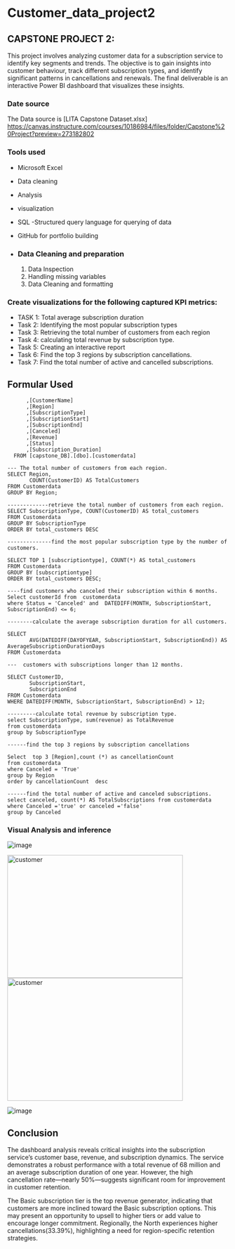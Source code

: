 # Customer_data_project2


## CAPSTONE PROJECT 2: 
This project involves analyzing customer data for a subscription service to identify key segments and trends. The objective is to gain insights into customer behaviour, track different subscription types, and identify significant patterns in cancellations and renewals. The final deliverable is an interactive Power BI dashboard that visualizes these insights.

### Date source 
The Data source is [LITA Capstone Dataset.xlsx] https://canvas.instructure.com/courses/10186984/files/folder/Capstone%20Project?preview=273182802

###  Tools used
 - Microsoft Excel
- Data cleaning
- Analysis
- visualization
- SQL -Structured query language for querying of data
- GitHub for portfolio building

- ### Data Cleaning and preparation
  1. Data Inspection
  2. Handling missing variables
  3. Data Cleaning and formatting
 

###  Create visualizations for the following captured KPI metrics:

- TASK 1: Total average subscription duration 
- Task 2: Identifying  the most popular subscription types
- Task 3: Retrieving the total number of customers from each region
- Task 4: calculating total revenue by subscription type.
- Task 5: Creating an interactive report
- Task 6: Find the top 3 regions by subscription cancellations.
- Task 7: Find the total number of active and cancelled subscriptions.


## Formular Used
``` SELECT  [CustomerID]
      ,[CustomerName]
      ,[Region]
      ,[SubscriptionType]
      ,[SubscriptionStart]
      ,[SubscriptionEnd]
      ,[Canceled]
      ,[Revenue]
      ,[Status]
      ,[Subscription_Duration]
  FROM [capstone_DB].[dbo].[customerdata]

--- The total number of customers from each region.
SELECT Region, 
       COUNT(CustomerID) AS TotalCustomers
FROM Customerdata
GROUP BY Region;

-------------retrieve the total number of customers from each region.
SELECT SubscriptionType, COUNT(CustomerID) AS total_customers
FROM Customerdata
GROUP BY SubscriptionType
ORDER BY total_customers DESC

--------------find the most popular subscription type by the number of customers.

SELECT TOP 1 [subscriptiontype], COUNT(*) AS total_customers
FROM Customerdata
GROUP BY [subscriptiontype]
ORDER BY total_customers DESC;

----find customers who canceled their subscription within 6 months.
Select customerId from  customerdata
where Status = 'Canceled' and  DATEDIFF(MONTH, SubscriptionStart, SubscriptionEnd) <= 6;  

--------calculate the average subscription duration for all customers.

SELECT 
       AVG(DATEDIFF(DAYOFYEAR, SubscriptionStart, SubscriptionEnd)) AS AverageSubscriptionDurationDays
FROM Customerdata

---  customers with subscriptions longer than 12 months.

SELECT CustomerID, 
       SubscriptionStart, 
       SubscriptionEnd
FROM Customerdata
WHERE DATEDIFF(MONTH, SubscriptionStart, SubscriptionEnd) > 12;

---------calculate total revenue by subscription type.
select SubscriptionType, sum(revenue) as TotalRevenue
from customerdata
group by SubscriptionType

------find the top 3 regions by subscription cancellations

Select  top 3 [Region],count (*) as cancellationCount
from customerdata
where Canceled = 'True'
group by Region
order by cancellationCount  desc

------find the total number of active and canceled subscriptions.
select canceled, count(*) AS TotalSubscriptions from customerdata
where Canceled ='true' or canceled ='false'
group by Canceled

```
### Visual Analysis and inference

![image](https://github.com/user-attachments/assets/0ddc910e-e3c5-4835-9e6b-88c0dd7c2fc6)

<img src="https://github.com/user-attachments/assets/34c535b3-30ed-46f5-9c6c-6bd9ad018c3d" alt="customer" width="400" height="280"/> 
<img src="https://github.com/user-attachments/assets/4428563d-131f-4e2f-8a36-b99466317ca5" alt="customer" width="400" height="280"/> 




![image](https://github.com/user-attachments/assets/d993800a-1beb-41ac-9164-eab5fed4c0fd)

## Conclusion
The dashboard analysis reveals critical insights into the subscription service’s customer base, revenue, and subscription dynamics. The service demonstrates a robust performance with a total revenue of 68 million and an average subscription duration of one year. However, the high cancellation rate—nearly 50%—suggests significant room for improvement in customer retention.

The Basic subscription tier is the top revenue generator, indicating that customers are more inclined toward the Basic subscription options. This may present an opportunity to upsell to higher tiers or add value to encourage longer commitment. Regionally, the North experiences higher cancellations(33.39%), highlighting a need for region-specific retention strategies.


